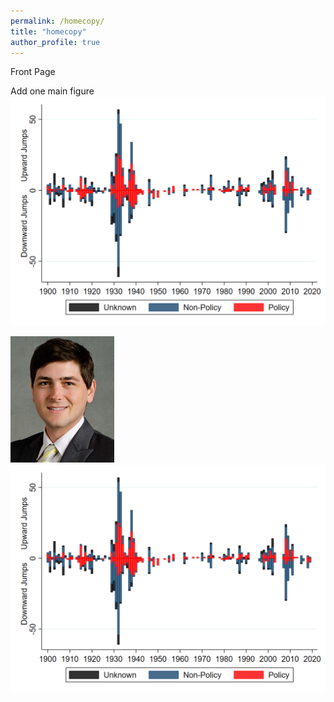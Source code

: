 ```yaml
---
permalink: /homecopy/
title: "homecopy"
author_profile: true
---
```


Front Page

Add one main figure
![Figure 1](/files/fig1.png)

![ScottB](/files/scott.png)
<br/><img src='/files/fig1.png'>